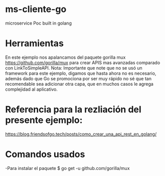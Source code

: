 # ms-cliente-go
microservice Poc built in golang

# Herramientas 
En este ejemplo nos apalancamos del paquete gorilla mux https://github.com/gorilla/mux para crear APIS mas avanzadas comparado con LinkToSimpleAPI.
    Nota: Importante que note que no se usó un framework para este ejemplo, digamos que hasta ahora no es necesario, además dado que Go se promociona por ser muy rápido no sé que tan recomendable sea adicionar otra capa, que en muchos casos le agrega complejidad al aplicativo.

# Referencia para la rezliación del presente ejemplo:
https://blog.friendsofgo.tech/posts/como_crear_una_api_rest_en_golang/ 


# Comandos usados
-Para instalar el paquete
$ go get -u github.com/gorilla/mux